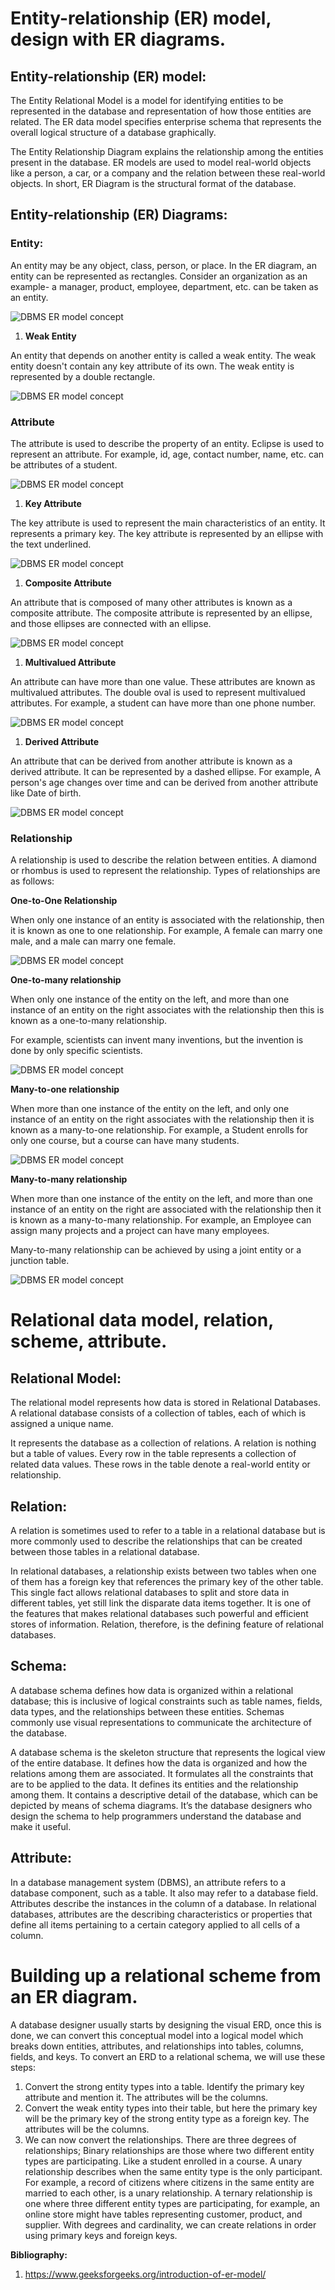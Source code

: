﻿# <a name="_5hz9foxy4t6d"></a>**Entity-relationship (ER) model, design with ER diagrams.**
## <a name="_p2uk4xl36pgi"></a>**Entity-relationship (ER) model:**
The Entity Relational Model is a model for identifying entities to be represented in the database and representation of how those entities are related. The ER data model specifies enterprise schema that represents the overall logical structure of a database graphically. 

The Entity Relationship Diagram explains the relationship among the entities present in the database. ER models are used to model real-world objects like a person, a car, or a company and the relation between these real-world objects. In short, ER Diagram is the structural format of the database.
## <a name="_lh5btyd4nr7n"></a>**Entity-relationship (ER) Diagrams:**
### <a name="_7dja6hqrujmp"></a>**Entity:**
An entity may be any object, class, person, or place. In the ER diagram, an entity can be represented as rectangles. Consider an organization as an example- a manager, product, employee, department, etc. can be taken as an entity.

![DBMS ER model concept](Aspose.Words.0523d677-2a32-4695-b37b-06044e13fc8b.001.png)

1. **Weak Entity**

An entity that depends on another entity is called a weak entity. The weak entity doesn't contain any key attribute of its own. The weak entity is represented by a double rectangle.

![DBMS ER model concept](Aspose.Words.0523d677-2a32-4695-b37b-06044e13fc8b.002.png)
### <a name="_temnfk4ne9y0"></a>**Attribute**
The attribute is used to describe the property of an entity. Eclipse is used to represent an attribute. For example, id, age, contact number, name, etc. can be attributes of a student.

![DBMS ER model concept](Aspose.Words.0523d677-2a32-4695-b37b-06044e13fc8b.003.png)

1. **Key Attribute**

The key attribute is used to represent the main characteristics of an entity. It represents a primary key. The key attribute is represented by an ellipse with the text underlined.

![DBMS ER model concept](Aspose.Words.0523d677-2a32-4695-b37b-06044e13fc8b.004.png)

1. **Composite Attribute**

An attribute that is composed of many other attributes is known as a composite attribute. The composite attribute is represented by an ellipse, and those ellipses are connected with an ellipse.

![DBMS ER model concept](Aspose.Words.0523d677-2a32-4695-b37b-06044e13fc8b.005.png)

1. **Multivalued Attribute**

An attribute can have more than one value. These attributes are known as multivalued attributes. The double oval is used to represent multivalued attributes. For example, a student can have more than one phone number.

![DBMS ER model concept](Aspose.Words.0523d677-2a32-4695-b37b-06044e13fc8b.006.png)

1. **Derived Attribute**

An attribute that can be derived from another attribute is known as a derived attribute. It can be represented by a dashed ellipse. For example, A person's age changes over time and can be derived from another attribute like Date of birth.

![DBMS ER model concept](Aspose.Words.0523d677-2a32-4695-b37b-06044e13fc8b.007.png)
### <a name="_qbowblkuze2e"></a>**Relationship**
A relationship is used to describe the relation between entities. A diamond or rhombus is used to represent the relationship. Types of relationships are as follows:

**One-to-One Relationship**

When only one instance of an entity is associated with the relationship, then it is known as one to one relationship. For example, A female can marry one male, and a male can marry one female.

![DBMS ER model concept](Aspose.Words.0523d677-2a32-4695-b37b-06044e13fc8b.008.png)

**One-to-many relationship**

When only one instance of the entity on the left, and more than one instance of an entity on the right associates with the relationship then this is known as a one-to-many relationship.

For example, scientists can invent many inventions, but the invention is done by only specific scientists.

![DBMS ER model concept](Aspose.Words.0523d677-2a32-4695-b37b-06044e13fc8b.009.png)

**Many-to-one relationship**

When more than one instance of the entity on the left, and only one instance of an entity on the right associates with the relationship then it is known as a many-to-one relationship. For example, a Student enrolls for only one course, but a course can have many students.

![DBMS ER model concept](Aspose.Words.0523d677-2a32-4695-b37b-06044e13fc8b.010.png)

**Many-to-many relationship**

When more than one instance of the entity on the left, and more than one instance of an entity on the right are associated with the relationship then it is known as a many-to-many relationship. For example, an Employee can assign many projects and a project can have many employees.

Many-to-many relationship can be achieved by using a joint entity or a junction table.
 
![DBMS ER model concept](Aspose.Words.0523d677-2a32-4695-b37b-06044e13fc8b.011.png)
# <a name="_xdbbefr7ktrn"></a>**Relational data model, relation, scheme, attribute.**
## <a name="_720iu95hmvt8"></a>**Relational Model:**
The relational model represents how data is stored in Relational Databases. A relational database consists of a collection of tables, each of which is assigned a unique name.

It represents the database as a collection of relations. A relation is nothing but a table of values. Every row in the table represents a collection of related data values. These rows in the table denote a real-world entity or relationship.
## <a name="_r1wcqre47bvt"></a>**Relation:**
A relation is sometimes used to refer to a table in a relational database but is more commonly used to describe the relationships that can be created between those tables in a relational database.

In relational databases, a relationship exists between two tables when one of them has a foreign key that references the primary key of the other table. This single fact allows relational databases to split and store data in different tables, yet still link the disparate data items together. It is one of the features that makes relational databases such powerful and efficient stores of information. Relation, therefore, is the defining feature of relational databases.
## <a name="_c3usnvbgjc2v"></a>**Schema:**
A database schema defines how data is organized within a relational database; this is inclusive of logical constraints such as table names, fields, data types, and the relationships between these entities. Schemas commonly use visual representations to communicate the architecture of the database.

A database schema is the skeleton structure that represents the logical view of the entire database. It defines how the data is organized and how the relations among them are associated. It formulates all the constraints that are to be applied to the data. It defines its entities and the relationship among them. It contains a descriptive detail of the database, which can be depicted by means of schema diagrams. It’s the database designers who design the schema to help programmers understand the database and make it useful.
## <a name="_7kn6iho4ij7x"></a>**Attribute:**
In a database management system (DBMS), an attribute refers to a database component, such as a table. It also may refer to a database field. Attributes describe the instances in the column of a database. In relational databases, attributes are the describing characteristics or properties that define all items pertaining to a certain category applied to all cells of a column.
# <a name="_auh4nsy4tk6r"></a>**Building up a relational scheme from an ER diagram.**
A database designer usually starts by designing the visual ERD, once this is done, we can convert this conceptual model into a logical model which breaks down entities, attributes, and relationships into tables, columns, fields, and keys. To convert an ERD to a relational schema, we will use these steps:

1. Convert the strong entity types into a table. Identify the primary key attribute and mention it. The attributes will be the columns.
1. Convert the weak entity types into their table, but here the primary key will be the primary key of the strong entity type as a foreign key. The attributes will be the columns.
1. We can now convert the relationships. There are three degrees of relationships; Binary relationships are those where two different entity types are participating. Like a student enrolled in a course. A unary relationship describes when the same entity type is the only participant. For example, a record of citizens where citizens in the same entity are married to each other, is a unary relationship. A ternary relationship is one where three different entity types are participating, for example, an online store might have tables representing customer, product, and supplier. With degrees and cardinality, we can create relations in order using primary keys and foreign keys.

**Bibliography:**

1. <https://www.geeksforgeeks.org/introduction-of-er-model/>
